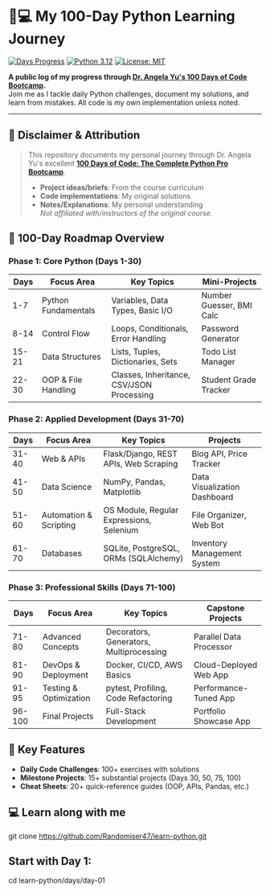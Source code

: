 # 👩💻 My 100-Day Python Learning Journey 

[![Days Progress](https://img.shields.io/badge/Day-35%2F100-orange)](https://github.com/your-username/learn-python)
[![Python 3.12](https://img.shields.io/badge/Python-3.12-blue?logo=python)](https://www.python.org/)
[![License: MIT](https://img.shields.io/badge/License-MIT-green.svg)](https://opensource.org/licenses/MIT)

**A public log of my progress through [Dr. Angela Yu's 100 Days of Code Bootcamp](https://www.udemy.com/course/100-days-of-code/).**  
Join me as I tackle daily Python challenges, document my solutions, and learn from mistakes. All code is my own implementation unless noted.

---

## 📌 **Disclaimer & Attribution**
> This repository documents my personal journey through Dr. Angela Yu's excellent [**100 Days of Code: The Complete Python Pro Bootcamp**](https://www.udemy.com/course/100-days-of-code/).  
> - **Project ideas/briefs**: From the course curriculum  
> - **Code implementations**: My original solutions 
> - **Notes/Explanations**: My personal understanding  
> *Not affiliated with/instructors of the original course.*

## 📌 **100-Day Roadmap Overview**

### **Phase 1: Core Python (Days 1-30)**
| Days  | Focus Area                 | Key Topics                                  | Mini-Projects             |
|-------|----------------------------|---------------------------------------------|---------------------------|
| 1-7   | Python Fundamentals        | Variables, Data Types, Basic I/O            | Number Guesser, BMI Calc  |
| 8-14  | Control Flow               | Loops, Conditionals, Error Handling         | Password Generator        |
| 15-21 | Data Structures            | Lists, Tuples, Dictionaries, Sets           | Todo List Manager         |
| 22-30 | OOP & File Handling        | Classes, Inheritance, CSV/JSON Processing   | Student Grade Tracker     |

### **Phase 2: Applied Development (Days 31-70)**
| Days  | Focus Area                 | Key Topics                                  | Projects                  |
|-------|----------------------------|---------------------------------------------|---------------------------|
| 31-40 | Web & APIs                 | Flask/Django, REST APIs, Web Scraping       | Blog API, Price Tracker   |
| 41-50 | Data Science               | NumPy, Pandas, Matplotlib                   | Data Visualization Dashboard |
| 51-60 | Automation & Scripting     | OS Module, Regular Expressions, Selenium    | File Organizer, Web Bot   |
| 61-70 | Databases                  | SQLite, PostgreSQL, ORMs (SQLAlchemy)       | Inventory Management System |

### **Phase 3: Professional Skills (Days 71-100)**
| Days  | Focus Area                 | Key Topics                                  | Capstone Projects         |
|-------|----------------------------|---------------------------------------------|---------------------------|
| 71-80 | Advanced Concepts          | Decorators, Generators, Multiprocessing     | Parallel Data Processor   |
| 81-90 | DevOps & Deployment        | Docker, CI/CD, AWS Basics                   | Cloud-Deployed Web App    |
| 91-95 | Testing & Optimization     | pytest, Profiling, Code Refactoring         | Performance-Tuned App     |
| 96-100| Final Projects             | Full-Stack Development                      | Portfolio Showcase App    |

## 🚀 **Key Features**
- **Daily Code Challenges**: 100+ exercises with solutions
- **Milestone Projects**: 15+ substantial projects (Days 30, 50, 75, 100)
- **Cheat Sheets**: 20+ quick-reference guides (OOP, APIs, Pandas, etc.)

## 💻 **Learn along with me**
git clone https://github.com/Randomiser47/learn-python.git
## Start with Day 1:
cd learn-python/days/day-01

